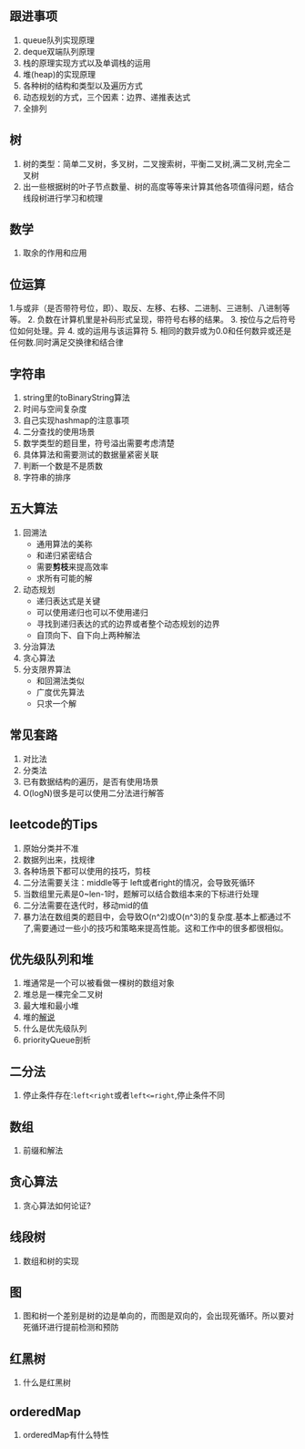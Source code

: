 ## 跟进事项

1. queue队列实现原理
2. deque双端队列原理
3. 栈的原理实现方式以及单调栈的运用
4. 堆(heap)的实现原理
5. 各种树的结构和类型以及遍历方式
6. 动态规划的方式，三个因素：边界、递推表达式
7. 全排列

## 树
1. 树的类型：简单二叉树，多叉树，二叉搜索树，平衡二叉树,满二叉树,完全二叉树
2. 出一些根据树的叶子节点数量、树的高度等等来计算其他各项值得问题，结合线段树进行学习和梳理

## 数学
1. 取余的作用和应用

## 位运算
   1.与或非（是否带符号位，即）、取反、左移、右移、二进制、三进制、八进制等等。
   2. 负数在计算机里是补码形式呈现，带符号右移的结果。
   3. 按位与之后符号位如何处理。异
   4. 或的运用与该运算符
   5. 相同的数异或为0.0和任何数异或还是任何数.同时满足交换律和结合律

## 字符串
1. string里的toBinaryString算法
2. 时间与空间复杂度
3. 自己实现hashmap的注意事项
4. 二分查找的使用场景
5. 数学类型的题目里，符号溢出需要考虑清楚
6. 具体算法和需要测试的数据量紧密关联
7. 判断一个数是不是质数
8. 字符串的排序

## 五大算法
1. 回溯法
   - 通用算法的美称
   - 和递归紧密结合
   - 需要**剪枝**来提高效率
   - 求所有可能的解
2. 动态规划
   - 递归表达式是关键
   - 可以使用递归也可以不使用递归
   - 寻找到递归表达的式的边界或者整个动态规划的边界
   - 自顶向下、自下向上两种解法
3. 分治算法
4. 贪心算法
5. 分支限界算法
   - 和回溯法类似
   - 广度优先算法
   - 只求一个解

## 常见套路
1. 对比法
2. 分类法
3. 已有数据结构的遍历，是否有使用场景
4. O(logN)很多是可以使用二分法进行解答

## leetcode的Tips
1. 原始分类并不准
2. 数据列出来，找规律
3. 各种场景下都可以使用的技巧，剪枝
4. 二分法需要关注：middle等于 left或者right的情况，会导致死循环
5. 当数组里元素是0~len-1时，题解可以结合数组本来的下标进行处理
6. 二分法需要在迭代时，移动mid的值
7. 暴力法在数组类的题目中，会导致O(n^2)或O(n^3)的复杂度.基本上都通过不了,需要通过一些小的技巧和策略来提高性能。这和工作中的很多都很相似。

## 优先级队列和堆
1. 堆通常是一个可以被看做一棵树的数组对象
2. 堆总是一棵完全二叉树
3. 最大堆和最小堆
4. 堆的[解说](https://www.jianshu.com/p/6b526aa481b1)
5. 什么是优先级队列
6. priorityQueue剖析

## 二分法
1. 停止条件存在:`left<right`或者`left<=right`,停止条件不同

## 数组
1. 前缀和解法


## 贪心算法
1. 贪心算法如何论证?


## 线段树
1. 数组和树的实现

## 图
1. 图和树一个差别是树的边是单向的，而图是双向的，会出现死循环。所以要对死循环进行提前检测和预防

## 红黑树
1. 什么是红黑树

## orderedMap
1. orderedMap有什么特性

